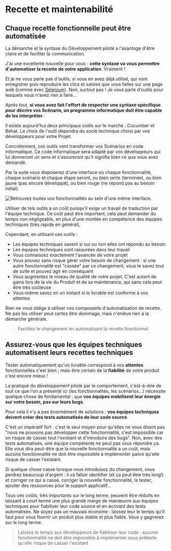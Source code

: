 # Recette et maintenabilité


## Chaque recette fonctionnelle peut être automatisée

La démarche et la syntaxe du Développement piloté a l'avantage d'être
claire et de faciliter la communication.


J'ai une excellente nouvelle pour vous : **cette syntaxe va vous
permettre d'automatiser la recette de votre application**. Vraiment !


Et je ne vous parle pas d'outils, si vous en avez déjà utilisé, qui
vont enregistrer puis reproduire les clics et saisies que vous faites
sur une page web (comme avec [Selenium](seleniumhq.org/...)). Non, surtout pas ! 
Je vous parle d'outils pour lesquels vous n'avez rien à faire...


Après tout, **si vous avez fait l'effort de respecter une syntaxe
spécifique pour décrire vos Scénario, un programme informatique doit
être capable de les interpréter**.


Il existe aujourd'hui deux principaux outils sur le marché : Cucumber et
Behat. Le choix de l'outil dépendra du socle technique choisi par vos
développeurs pour votre Projet.


Concrètement, ces outils vont transformer vos Scénarios en code
informatique. Ce code informatique sera adapté par vos développeurs qui
lui donneront un sens et s'assureront qu'il signifie bien ce que vous
avez demandé.


Par la suite vous disposerez d'une interface où chaque fonctionnalité,
chaque scénario et chaque étape seront, ou bien verte (terminée), ou bien 
jaune (pas encore développé), ou bien rouge (ne répond pas au besoin
initial).


![ Retrouvez toutes vos fonctionnalités au sein d'une même interface. ](behat-wizard-home.jpg)

Utiliser de tels outils a un coût puisqu'il exige un travail de
traduction par l'équipe technique. Ce coût peut être important, cela
peut demander du temps non négligeable, en plus d'une montée en
compétence des équipes techniques (très rapide en général),


Cependant, en utilisant ces outils :

+ Les équipes techniques savent si oui ou non elles ont répondu au besoin
+ Les équipes techniques sont rassurées dans leur travail
+ Vous connaissez exactement l'avancée de votre projet
+ Vous pouvez sans risque gérer votre besoin de changement : si une autre fonctionnalité est "cassée" par ce changement, vous le savez tout de suite et pouvez agir en conséquent
+ Vous augmentez le niveau de qualité de votre projet. C'est autant de gains lors de la vie du Produit et de sa maintenance, qui sans cela peut être très coûteuse
+ Vous-même savez en un instant si le livrable est conforme à vos attentes


Rien ne vous oblige à utiliser ces composants d'automatisation de
recette. Ne pas les utiliser peut certes être dommage, mais n'enlève
rien à la démarche générale.


>Facilitez le changement en automatisant la recette fonctionnel

## Assurez-vous que les équipes techniques automatisent leurs recettes techniques

Tester automatiquement qu'un livrable correspond à vos **attentes**
fonctionnelles c'est bien ; mais être certain de la **fiabilité** de
votre produit c'est encore mieux !


La pratique du développement piloté par le comportement, c'est-à-dire de
tout ce que l'on a présenté ici (les fonctionnalités, les scénarios...)
nécessite quelque chose de fondamental : que **vos équipes mobilisent
leur énergie sur votre besoin, pas sur leurs bugs**.


Pour cela il n'y a pas énormément de solutions : **vos équipes
techniques doivent créer des tests automatisés de leur code source**. 


C'est un impératif fort : c'est le seul moyen pour qu'elles ne vous
disent pas "nous ne pouvons pas développer cette fonctionnalité, c'est
impossible car on risque de casser tout l'existant et d'introduire des
bugs". Non, avec des tests automatisés, une équipe compétente ne peut
pas vous répondre ça. Elle vous dira peut-être que la nouvelle
fonctionnalité a un coût, mais aucune fonctionnalité ne doit être
impossible à implémenter parce qu'elle risque de casser l'existant.


Si quelque chose casse lorsque vous introduisez du changement, vous
perdrez beaucoup d'argent : il va falloir identifier (et ça peut être
très long!) et corriger ce qui a cassé, corriger la nouvelle
fonctionnalité, la tester, ajouter des ressources pour le support
applicatif... 


Tous ces coûts, très importants sur le long terme, peuvent être réduits
en laissant à court terme une plus grande marge de manœuvre aux équipes
techniques pour fiabiliser leur code source et en écrivant des tests
automatisés. Ne soyez pas un mauvais économe : laissez leur le temps
qu'il faut pour vous fournir un produit plus stable et plus fiable. Vous
y gagnerez sur le long terme.


> Laissez le temps aux développeurs de fiabiliser leur code : aucune
fonctionnalité ne doit être impossible à implémenter sous prétexte
qu'elle risque de casser l'existant
